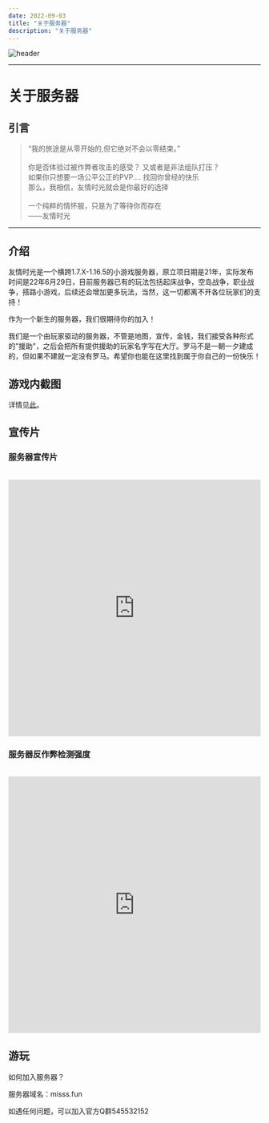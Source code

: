 ```yaml
---
date: 2022-09-03
title: "关于服务器"
description: "关于服务器"
---
```


![header](/images/header.png)

---

# 关于服务器

## 引言

> “我的旅途是从零开始的,但它绝对不会以零结束。”
> <br>
> <br>
> 你是否体验过被作弊者攻击的感受？ 又或者是非法组队打压？
> <br>
> 如果你只想要一场公平公正的PVP.... 找回你曾经的快乐
> <br>
> 那么，我相信，友情时光就会是你最好的选择
> <br>
> <br>
> 一个纯粹的情怀服，只是为了等待你而存在
> <br>
> ——友情时光

---

## 介绍

友情时光是一个横跨1.7.X-1.16.5的小游戏服务器，原立项日期是21年，实际发布时间是22年6月29日，目前服务器已有的玩法包括起床战争，空岛战争，职业战争，搭路小游戏，后续还会增加更多玩法，当然，这一切都离不开各位玩家们的支持！

作为一个新生的服务器，我们很期待你的加入！

我们是一个由玩家驱动的服务器，不管是地图，宣传，金钱，我们接受各种形式的"援助"，之后会把所有提供援助的玩家名字写在大厅。罗马不是一朝一夕建成的，但如果不建就一定没有罗马。希望你也能在这里找到属于你自己的一份快乐！

## 游戏内截图

详情见[此](https://imgtu.com/album/fPm5Q)。

## 宣传片

### 服务器宣传片

<br>

<iframe src="https://player.bilibili.com/player.html?aid=598919750&bvid=BV13B4y1C7HL&cid=789316991&page=1"
    scrolling="no" border="0" frameborder="no" framespacing="0" allowfullscreen="true" name="服务器宣传片" seamless width="100%" height="512">
</iframe>

<br>

### 服务器反作弊检测强度

<br>

<iframe src="https://player.bilibili.com/player.html?aid=601231029&bvid=BV1FB4y1h7Sm&cid=784937567&page=1"
    scrolling="no" border="0" frameborder="no" framespacing="0" allowfullscreen="true" name="服务器反作弊检测强度"  seamless width="100%" height="512">
</iframe>

## 游玩

如何加入服务器？

服务器域名：misss.fun

如遇任何问题，可以加入官方Q群545532152
